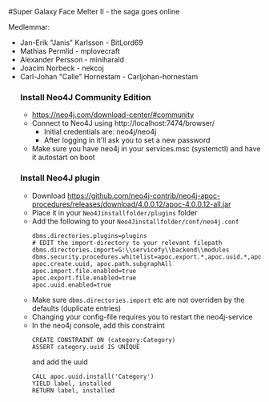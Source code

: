 #Super Galaxy Face Melter II - the saga goes online

Medlemmar:<br/>
<ul>
<li>Jan-Erik "Janis" Karlsson - BitLord69</li>
<li>Mathias Permlid - mplovecraft</li>
<li>Alexander Persson - miniharald</li>
<li>Joacim Norbeck - nekcoj</li>
<li>Carl-Johan "Calle" Hornestam - Carljohan-hornestam</li>


### Install Neo4J Community Edition
- https://neo4j.com/download-center/#community
- Connect to Neo4J using http://localhost:7474/browser/
  - Initial credentials are: neo4j/neo4j
  - After logging in it'll ask you to set a new password
- Make sure you have neo4j in your services.msc (systemctl) and have it autostart on boot

### Install Neo4J plugin
- Download https://github.com/neo4j-contrib/neo4j-apoc-procedures/releases/download/4.0.0.12/apoc-4.0.0.12-all.jar
- Place it in your `Neo4Jinstallfolder/plugins` folder
- Add the following to your `Neo4Jinstallfolder/conf/neo4j.conf`
    ```
    dbms.directories.plugins=plugins
    # EDIT the import-directory to your relevant filepath
    dbms.directories.import=G:\\servicefy\\backend\\modules
    dbms.security.procedures.whitelist=apoc.export.*,apoc.uuid.*,apoc.periodic.iterate,apoc.cypher.runFile, apoc.create.uuid, apoc.path.subgraphAll
    apoc.import.file.enabled=true
    apoc.export.file.enabled=true
    apoc.uuid.enabled=true
    ```
- Make sure `dbms.directories.import` etc are not overriden by the defaults (duplicate entries)
- Changing your config-file requires you to restart the neo4j-service
- In the neo4j console, add this constraint
    ```
    CREATE CONSTRAINT ON (category:Category)
    ASSERT category.uuid IS UNIQUE
    ```
  and add the uuid
    ```
    CALL apoc.uuid.install('Category')
    YIELD label, installed
    RETURN label, installed
    ```
